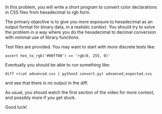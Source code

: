 In this problem, you will write a short program to convert color declarations in CSS files from hexadecimal to rgb form.

The primary objective is to give you more exposure to hexadecimal as an output format for binary data, in a realistic context. You should try to solve the problem in a way where you do the hexadecimal to decimal conversion with minimal use of library functions.

Test files are provided. You may want to start with more discrete tests like:

```
assert hex_to_rgb('#00ff00') == 'rgb(0, 255, 0)'
```

Eventually you should be able to run something like:

```
diff <(cat advanced.css | python3 convert.py) advanced_expected.css
```

and see that there is no output in the diff.

As usual, you should watch the first section of the video for more context, and possibly more if you get stuck.

Good luck!
